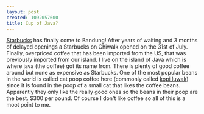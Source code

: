 ```yaml
--- 
layout: post
created: 1092057600
title: Cup of Java?
---
```

<a href="http://www.starbucks.com">Starbucks</a> has finally come to Bandung!  After years of waiting and 3 months of delayed openings a Starbucks on Chiwalk opened on the 31st of July.  Finally, overpriced coffee that has been imported from the US, that was previously imported from our island.  I live on the island of Java which is where java (the coffee) got its name from.  There is plenty of good coffee around but none as expensive as Starbucks.  One of the most popular beans in the world is called cat poop coffee here (commonly called <a href="http://www.nature.com/news/2004/040726/full/040726-5.html">kopi luwak</a>) since it is found in the poop of a small cat that likes the coffee beans.  Apparently they only like the really good ones so the beans in their poop are the best.  $300 per pound.  Of course I don't like coffee so all of this is a moot point to me.
